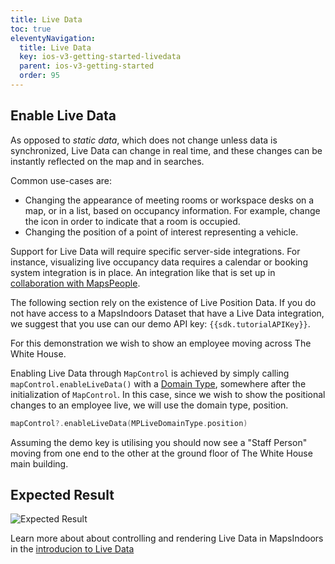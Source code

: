 ```yaml
---
title: Live Data
toc: true
eleventyNavigation:
  title: Live Data
  key: ios-v3-getting-started-livedata
  parent: ios-v3-getting-started
  order: 95
---
```


## Enable Live Data

As opposed to *static data*, which does not change unless data is synchronized, Live Data can change in real time, and these changes can be instantly reflected on the map and in searches.

Common use-cases are:

* Changing the appearance of meeting rooms or workspace desks on a map, or in a list, based on occupancy information. For example, change the icon in order to indicate that a room is occupied.
* Changing the position of a point of interest representing a vehicle.

Support for Live Data will require specific server-side integrations. For instance, visualizing live occupancy data requires a calendar or booking system integration is in place. An integration like that is set up in [collaboration with MapsPeople](https://www.mapspeople.com/mapsindoors-integrations/).

The following section rely on the existence of Live Position Data. If you do not have access to a MapsIndoors Dataset that have a Live Data integration, we suggest that you use can our demo API key: `{{sdk.tutorialAPIKey}}`.

For this demonstration we wish to show an employee moving across The White House.

Enabling Live Data through `MapControl` is achieved by simply calling `mapControl.enableLiveData()` with a [Domain Type](http://0.0.0.0:8080/ios/v3/guides/live-data/#domain-type), somewhere after the initialization of `MapControl`. In this case, since we wish to show the positional changes to an employee live, we will use the domain type, position.

```swift
mapControl?.enableLiveData(MPLiveDomainType.position)
```

Assuming the demo key is utilising you should now see a "Staff Person" moving from one end to the other at the ground floor of The White House main building.

## Expected Result

![Expected Result](/assets/ios/getting-started/er_live-data.gif)

Learn more about about controlling and rendering Live Data in MapsIndoors in the [introducion to Live Data](http://0.0.0.0:8080/ios/v3/guides/live-data/)
